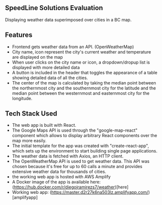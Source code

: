 ## SpeedLine Solutions Evaluation 

Displaying weather data superimposed over cities in a BC map. 

## Features
- Frontend gets weather data from an API. (OpenWeatherMap)
- City name, icon represent the city's current weather and temperature are displayed on the map
- When user clicks on the city name or icon, a dropdown/dropup list is displayed with more detailed data
- A button is included in the header that toggles the appearance of a table showing detailed data of all the cities. 
- The center of the map is calculated by taking the median point between the northernmost city and the southernmost city for the latitude and the median point between the westernmost and easternmost city for the longitude. 


## Tech Stack Used
- The web app is built with React. 
- The Google Maps API is used through the "google-map-react" component which allows to display arbitrary React components over the map more easily.
- The initial template for the app was created with "create-react-app", which sets up the environment to start building single page applications.  
- The weather data is fetched with Axios, an HTTP client.
- The OpenWeatherMap API is used to get weather data. This API was chosen because it's free for up to 60 calls a minute and provides extensive weather data for thousands of cities. 
- the working web app is hosted with AWS Amplify
- A Docker image of the app is available here: (https://hub.docker.com/r/diegojramirezs7/weather)[here]
- Working web app: (https://master.d2r27k6na503lz.amplifyapp.com/)[amplifyapp]